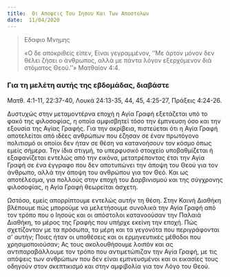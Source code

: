 ```yaml
---
title:  Οι Αποψεις Του Ιησου Και Των Αποστολων
date:  11/04/2020
---
```


> <p>Εδαφιο Μνημης</p>
>  «Ο δε αποκριθείς είπεν, Είναι γεγραμμένον, ‘’Με άρτον μόνον δεν θέλει ζήσει ο άνθρωπος, αλλά με πάντα λόγον εξερχόμενον διά στόματος Θεού.’’» Ματθαίον 4:4.

### Για τη μελέτη αυτής της εβδομάδας, διαβάστε
Ματθ. 4:1-11, 22:37-40, Λουκά 24:13-35, 44, 45, 4:25-27, Πράξεις 4:24-26.

Δυστυχώς στην μεταμοντέρνα εποχή η Αγία Γραφή εξετάζεται υπό το φακό της φιλοσοφίας, η οποία αμφισβητεί τόσο την έμπνευση όσο και την εξουσία της Αγίας Γραφής. Για την ακρίβεια, πιστεύεται ότι η Αγία Γραφή αποτελείται από ιδέες ανθρώπων που έζησαν σε έναν πρωτόγονο πολιτισμό οι οποίοι δεν ήταν σε θέση να κατανοήσουν τον κόσμο όπως εμείς σήμερα. Την ίδια στιγμή, το υπερφυσικό στοιχείο υποβαθμίζεται ή εξαφανίζεται εντελώς από την εικόνα, μετατρέποντας έτσι την Αγία Γραφή σε ένα έγγραφο που δεν αποτυπώνει την άποψη του Θεού για τον άνθρωπο, αλλά την άποψη του ανθρώπου για τον Θεό. Και ως αποτέλεσμα, για πολλούς στην εποχή του Δαρβινισμού και της σύγχρονης φιλοσοφίας, η Αγία Γραφή θεωρείται άσχετη.

Ωστόσο, εμείς απορρίπτουμε εντελώς αυτήν τη θέση. Στην Καινή Διαθήκη βλέπουμε πώς μπορούμε να μελετήσουμε συνολικά την Αγία Γραφή από τον τρόπο που ο Ιησούς και οι απόστολοι κατανοούσαν την Παλαιά Διαθήκη, το μέρος της Γραφής που υπήρχε εκείνη την εποχή. Πώς σχετίζονταν με τα πρόσωπα, τα μέρη και τα γεγονότα που περιγράφονται σ’ αυτήν; Ποιες ήταν οι υποθέσεις και οι ερμηνευτικές μέθοδοι που χρησιμοποιούσαν; Ας τους ακολουθήσουμε λοιπόν και ας αντιπαραβάλλουμε τον τρόπο που αντιμετώπιζαν την Αγία Γραφή, με τις απόψεις των ανθρώπων που δεν είναι εμπνευσμένοι και οι εικασίες τους οδηγούν στον σκεπτικισμό και στην αμφιβολία για τον Λόγο του Θεού.